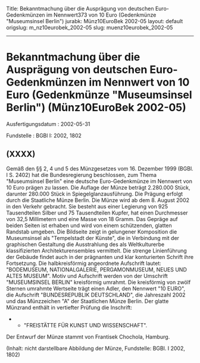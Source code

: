 Title: Bekanntmachung über die Ausprägung von deutschen Euro-Gedenkmünzen im Nennwert373
  von 10 Euro (Gedenkmünze "Museumsinsel Berlin")
jurabk: Münz10EuroBek 2002-05
layout: default
origslug: m_nz10eurobek_2002-05
slug: muenz10eurobek_2002-05

---

# Bekanntmachung über die Ausprägung von deutschen Euro-Gedenkmünzen im Nennwert von 10 Euro (Gedenkmünze "Museumsinsel Berlin") (Münz10EuroBek 2002-05)

Ausfertigungsdatum
:   2002-05-31

Fundstelle
:   BGBl I: 2002, 1802



## (XXXX)

Gemäß den §§ 2, 4 und 5 des Münzgesetzes vom 16. Dezember 1999 (BGBl.
I S. 2402) hat die Bundesregierung beschlossen, zum Thema
"Museumsinsel Berlin" eine deutsche Euro-Gedenkmünze im Nennwert von
10 Euro prägen zu lassen.
Die Auflage der Münze beträgt 2.280.000 Stück, darunter 280.000 Stück
in Spiegelglanzausführung. Die Prägung erfolgt durch die Staatliche
Münze Berlin. Die Münze wird ab dem 8. August 2002 in den Verkehr
gebracht. Sie besteht aus einer Legierung von 925 Tausendteilen Silber
und 75 Tausendteilen Kupfer, hat einen Durchmesser von 32,5
Millimetern und eine Masse von 18 Gramm. Das Gepräge auf beiden Seiten
ist erhaben und wird von einem schützenden, glatten Randstab umgeben.
Die Bildseite zeigt in gelungener Komposition die Museumsinsel als
"Tempelstadt der Künste", die in Verbindung mit der graphischen
Gestaltung die Ausstrahlung des als Weltkulturerbe klassifizierten
Architekturensembles vermittelt. Die strenge Linienführung der Gebäude
findet auch in der prägnanten und klar konturierten Schrift ihre
Fortsetzung. Die halbkreisförmig angeordnete Aufschrift lautet:
"BODEMUSEUM, NATIONALGALERIE, PERGAMONMUSEUM, NEUES UND ALTES MUSEUM".
Motiv und Aufschrift werden von der Umschrift "MUSEUMSINSEL BERLIN"
kreisförmig umrahmt.
Die kreisförmig von zwölf Sternen umrahmte Wertseite trägt einen
Adler, den Nennwert "10 EURO", die Aufschrift "BUNDESREPUBLIK
DEUTSCHLAND", die Jahreszahl 2002 und das Münzzeichen "A" der
Staatlichen Münze Berlin.
Der glatte Münzrand enthält in vertiefter Prüfung die Inschrift:

*
    *   "FREISTÄTTE FÜR KUNST UND WISSENSCHAFT".






Der Entwurf der Münze stammt von Frantisek Chochola, Hamburg.

(Inhalt: nicht darstellbare Abbildung der Münze, Fundstelle: BGBl. I
2002, 1802)

